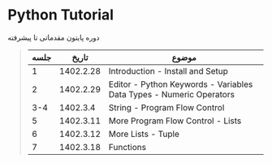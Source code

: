 # Python Tutorial

دوره پایتون مقدماتی تا پیشرفته

>| جلسه  | تاریخ | موضوع |
>| ------ | ------ | ------ |
>| 1 | 1402.2.28 | Introduction - Install and Setup 
>| 2 | 1402.2.29 | Editor - Python Keywords - Variables Data Types - Numeric Operators
>| 3-4 | 1402.3.4 | String - Program Flow Control
>| 5 | 1402.3.11 | More Program Flow Control - Lists
>| 6 | 1402.3.12 | More Lists - Tuple
>| 7 | 1402.3.18 | Functions